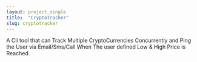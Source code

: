 ```yaml
---
layout: project_single
title:  "CryptoTracker"
slug: cryptotracker
---
```


A Cli tool that can Track Multiple CryptoCurrencies Concurrently and Ping the User via Email/Sms/Call When The user defined Low & High Price is Reached. 
